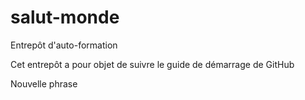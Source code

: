 # salut-monde
Entrepôt d'auto-formation

Cet entrepôt a pour objet de suivre le guide de démarrage de GitHub

Nouvelle phrase
